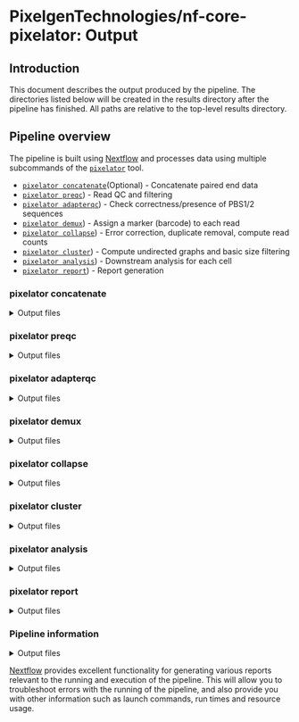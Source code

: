 # PixelgenTechnologies/nf-core-pixelator: Output

## Introduction

This document describes the output produced by the pipeline.
The directories listed below will be created in the results directory after the pipeline has finished. All paths are relative to the top-level results directory.

<!-- TODO nf-core: Write this documentation describing your workflow's output -->

## Pipeline overview

The pipeline is built using [Nextflow](https://www.nextflow.io/) and processes data using multiple subcommands of the [`pixelator`](https://gitlab.com/pixelgen-technologies/pixelator) tool.

- [`pixelator concatenate`](#pixelator-concatenate)(Optional) - Concatenate paired end data
- [`pixelator preqc`](#pixelator-preqc)) - Read QC and filtering
- [`pixelator adapterqc`](#pixelator-adapterqc)) - Check correctness/presence of PBS1/2 sequences
- [`pixelator demux`](#pixelator-demux)) - Assign a marker (barcode) to each read
- [`pixelator collapse`](#pixelator-collapse)) - Error correction, duplicate removal, compute read counts
- [`pixelator cluster`](#pixelator-cluster)) - Compute undirected graphs and basic size filtering
- [`pixelator analysis`](#pixelator-analysis)) - Downstream analysis for each cell
- [`pixelator report`](#pixelator-report)) - Report generation

### pixelator concatenate

<details markdown="1">
<summary>Output files</summary>

- `pixelator`
  - `concatenate`
    - `*merged.fastq.gz`: Concatenated R1 and R2 reads.
  - `/logs` - `*pixelator-concatenate.log`: Pixelator concatenate log output.
  </details>

### pixelator preqc

<details markdown="1">
<summary>Output files</summary>

- `pixelator`
  - `preqc`
    - `*processed.fastq.gz`: Processed reads.
    - `*failed.fastq.gz`: Discarded reads.
    - `*report.html`: Fastp html report.
    - `*report.json`: Fastp json report.
  - `/logs` - `*pixelator-preqc.log`: Pixelator preqc log output.
  </details>

### pixelator adapterqc

<details markdown="1">
<summary>Output files</summary>

- `pixelator`
  - `adapterqc`
    - `*processed.fastq.gz`: Processed reads.
    - `*failed.fastq.gz`: Discarded reads.
    - `*report.json`: Cutadapt json report.
  - `/logs` - `*pixelator-adapterqc.log`: Pixelator adapterqc log output.
  </details>

### pixelator demux

<details markdown="1">
<summary>Output files</summary>

- `pixelator`
  - `adapterqc`
    - `*processed-*-.fastq.gz`: Reads demultiplexed per antibody.
    - `*report.json`: Cutadapt json report.
  - `/logs` - `*pixelator-demultiplex.log`: Pixelator adapterqc log output.
  </details>

### pixelator collapse

<details markdown="1">
<summary>Output files</summary>

- `pixelator`
  - `adapterqc`
    - `*.collapse.csv`: Edge list matrix.
    - `*collapse.json`: Statistics.
  - `/logs` - `*pixelator-collapse.log`: Pixelator collapse log output.
  </details>

### pixelator cluster

<details markdown="1">
<summary>Output files</summary>

- `pixelator`
  - `<sample-name>`
    - `antibody_metrics_filtered.csv`:
    - `antibody_metrics_filtered.png`:
    - `antibody_metrics.csv`:
    - `antibody_metrics.png`:
    - `clusters_antibody_filtered_normalized.csv`:
    - `clusters_antibody_filtered.csv`:
    - `clusters_antibody_normalized.csv`:
    - `clusters_antibody.csv`:
    - `clusters_dist_filtered.png`:
    - `clusters_dist.png`:
    - `clusters_metrics_filtered`"
    - `clusters_metrics.csv`:
    - `data_summary.png`:
    - `pixel_data_filtered.csv`:
    - `pixel_data.csv`:
    - `*.report.json`:
  - `/logs` - `*pixelator-cluster.log`: Pixelator cluster log output.
  </details>

### pixelator analysis

<details markdown="1">
<summary>Output files</summary>

- `pixelator`
  - `<sample-name>`
    - `coabundance_boxplot.png`:
    - `coabundance_heatmap.png`:
    - `coabundance_matrix.csv`:
    - `colocalization_boxplot.png`:
    - `colocalization_heatmap.png`:
    - `colocalization_matrix.csv`:
    - `polarization_boxplot.png`:
    - `polarization_heatmap.png`:
    - `polarization_matrix.csv`:
    - `*.report.json`:
  - `/logs` - `*pixelator-analysis.log`: Pixelator analysis log output.

</details>

### pixelator report

<details markdown="1">
<summary>Output files</summary>

- `pixelator`
  - `reports/report`
    - `antibody_counts.html`:
    - `clusters_dist.html`:
    - `report.html`:
    - `summary_stats.html`:
  - `/logs` - `*pixelator-report.log`: Pixelator report log output.
  </details>

### Pipeline information

<details markdown="1">
<summary>Output files</summary>

- `pipeline_info/`
  - Reports generated by Nextflow: `execution_report.html`, `execution_timeline.html`, `execution_trace.txt` and `pipeline_dag.dot`/`pipeline_dag.svg`.
  - Reports generated by the pipeline: `pipeline_report.html`, `pipeline_report.txt` and `software_versions.yml`. The `pipeline_report*` files will only be present if the `--email` / `--email_on_fail` parameter's are used when running the pipeline.
  - Reformatted samplesheet files used as input to the pipeline: `samplesheet.valid.csv`.

</details>

[Nextflow](https://www.nextflow.io/docs/latest/tracing.html) provides excellent functionality for generating various reports relevant to the running and execution of the pipeline. This will allow you to troubleshoot errors with the running of the pipeline, and also provide you with other information such as launch commands, run times and resource usage.
